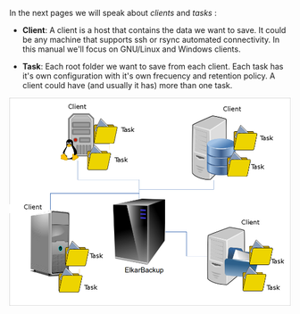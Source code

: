 In the next pages we will speak about  _clients_ and _tasks_ :

* **Client**: A client is a host that contains the data we want to save. It could be any machine that supports ssh or rsync automated connectivity. In this manual we'll focus on GNU\/Linux and Windows clients.

* **Task**: Each root folder we want to save from each client. Each task has it's own configuration with it's own frecuency and retention policy. A client could have \(and usually it has\) more than one task.


![](/assets/clients_tasks_02.png)

